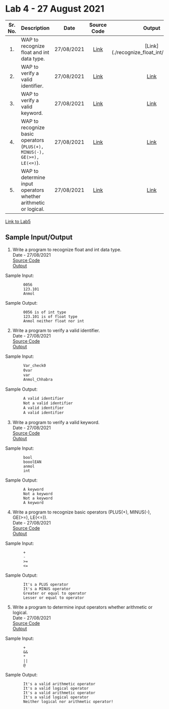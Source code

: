 # Lab 4 - 27 August 2021

| Sr. No. | Description | Date | Source Code | Output |
| :--: | :---- | :--: | :--: | :--: |
| 1. | WAP to recognize float and int data type. |  27/08/2021  | [Link](./recognize_float_int/recognize_float_int.l)  | [Link](./recognize_float_int/Output.PNG
| 2. | WAP to verify a valid identifier. |  27/08/2021  | [Link](./verify_identifier/verify_identifier.l)  | [Link](./verify_identifier/Otput.PNG)
| 3. | WAP to verify a valid keyword. |  27/08/2021  | [Link](./verify_keyword/verify_keyword.l)  | [Link](./verify_keyword/Output.PNG)
| 4. | WAP to recognize basic operators (`PLUS(+), MINUS(-), GE(>=), LE(<=)`). |  27/08/2021  | [Link](./recognize_basic_operators/recognize_basic_operators.l)  | [Link](./recognize_basic_operators/Output.PNG)
| 5. | WAP to determine input operators whether arithmetic or logical. |  27/08/2021  | [Link](./arithmetic_logical_operators/arithmetic_logical_operators.l)  | [Link](./arithmetic_logical_operators/Output.PNG)

[Link to Lab5](../Lab5)

## Sample Input/Output

1. Write a program to recognize float and int data type.</br>
       Date - 27/08/2021 </br>
       [Source Code](./recognize_float_int/recognize_float_int.l) <br>
       [Output](./recognize_float_int/Output.PNG) <br>

Sample Input:
```
        0056
        123.101
        Anmol
```
Sample Output:
```
        0056 is of int type
        123.101 is of float type
        Anmol neither float nor int
```

2. Write a program to verify a valid identifier.</br>
       Date - 27/08/2021 </br>
       [Source Code](./verify_identifier/verify_identifier.l) <br>
       [Output](./verify_identifier/Output.PNG) <br>

Sample Input:
```txt
        Var_check0
        0var
        var
        Anmol_Chhabra
```

Sample Output:
```txt
        A valid identifier
        Not a valid identifier
        A valid identifier
        A valid identifier
```

3. Write a program to verify a valid keyword.</br>
       Date - 27/08/2021 </br>
       [Source Code](./verify_keyword/verify_keyword.l) <br>
       [Output](./verify_keyword/Output.PNG) <br>

Sample Input:
```
        bool
        booolEAN
        anmol
        int
```
Sample Output:
```
        A keyword
        Not a keyword
        Not a keyword
        A keyword
```

4. Write a program to recognize basic operators (PLUS(+), MINUS(-), GE(>=), LE(<=)).</br>
       Date - 27/08/2021 </br>
       [Source Code](./recognize_basic_operators/recognize_basic_operators.l) <br>
       [Output](./recognize_basic_operators/Output.PNG) <br>

Sample Input:
```
        +
        -
        >=
        <=
```

Sample Output:
```
        It's a PLUS operator
        It's a MINUS operator
        Greater or equal to operator
        Lesser or equal to operator
```

5. Write a program to determine input operators whether arithmetic or logical.</br>
       Date - 27/08/2021 </br>
       [Source Code](./arithmetic_logical_operators/arithmetic_logical_operators.l) <br>
       [Output](./arithmetic_logical_operators/Output.PNG) <br>

Sample Input:
```
        +
        &&
        *
        ||
        @
```

Sample Output:
```
        It's a valid arithmetic operator
        It's a valid logical operator
        It's a valid arithmetic operator
        It's a valid logical operator
        Neither logical nor arithmetic operator!
```
